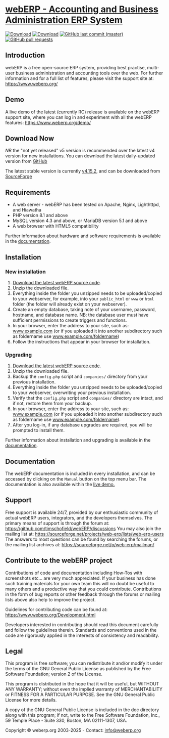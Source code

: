 # [webERP - Accounting and Business Administration ERP System](https://www.weberp.org/)

[![Download](https://img.shields.io/sourceforge/dm/web-erp.svg)](https://sourceforge.net/projects/web-erp/files/latest/download)
[![Download](https://img.shields.io/sourceforge/dt/web-erp.svg)](https://sourceforge.net/projects/web-erp/files/latest/download)
[![GitHub last commit (master)](https://img.shields.io/github/last-commit/timschofield/webERP/master.svg)](https://github.com/timschofield/webERP/commits/master/)
[![GitHub pull requests](https://img.shields.io/github/issues-pr-raw/timschofield/webERP.svg)](https://github.com/timschofield/webERP/pulls)

## Introduction

webERP is a free open-source ERP system, providing best practise, multi-user business administration and accounting tools
over the web. For further information and for a full list of features, please visit the support site at: https://www.weberp.org/

## Demo

A live demo of the latest (currently RC) release is available on the webERP support site, where you can log in and experiment
with all the webERP features: https://www.weberp.org/demo/

## Download Now

*NB* the "not yet released" v5 version is recommended over the latest v4 version for new installations. You can
download the latest daily-updated version from [GitHub](https://github.com/timschofield/webERP/archive/refs/heads/master.zip)

The latest stable version is currently [v4.15.2](https://github.com/timschofield/webERP/releases/tag/v4.15.2), and can
be downloaded from [SourceForge](http://sourceforge.net/projects/web-erp/files/latest/download)

## Requirements
- A web server - webERP has been tested on Apache, Nginx, Lighthttpd, and Hiawatha
- PHP version 8.1 and above
- MySQL version 4.3 and above, or MariaDB version 5.1 and above
- A web browser with HTML5 compatibility

Further information about hardware and software requirements is available in the [documentation](https://www.weberp.org/Documentation.html).

## Installation

### New installation

1. [Download the latest webERP source code](https://github.com/timschofield/webERP/archive/refs/heads/master.zip).
2. Unzip the downloaded file.
3. Everything inside the folder you unzipped needs to be uploaded/copied to your webserver, for example, into your
   `public_html` or `www` or `html` folder (the folder will already exist on your webserver).
4. Create an empty database, taking note of your username, password, hostname, and database name.
   NB: the database user must have sufficient permissions to create triggers and functions.
5. In your browser, enter the address to your site, such as: www.example.com (or if you uploaded it into another subdirectory
   such as foldername use www.example.com/foldername)
6. Follow the instructions that appear in your browser for installation.

### Upgrading

1. [Download the latest webERP source code](https://github.com/timschofield/webERP/archive/refs/heads/master.zip).
2. Unzip the downloaded file.
3. Backup the `config.php` script and `companies/` directory from your previous installation.
4. Everything inside the folder you unzipped needs to be uploaded/copied to your webserver, overwriting your previous installation.
5. Verify that the `config.php` script and `companies/` directory are intact, and if not, restore them from your backup.
6. In your browser, enter the address to your site, such as: www.example.com (or if you uploaded it into another subdirectory such as foldername use www.example.com/foldername).
7. After you log-in, if any database upgrades are required, you will be prompted to install them.

Further information about installation and upgrading is available in the [documentation](https://www.weberp.org/demo/ManualContents.php?ViewTopic=GettingStarted).

## Documentation

The webERP documentation is included in every installation, and can be accessed by clicking on the `Manual` button on the
top menu bar. The documentation is also available within the [live demo.](https://www.weberp.org/demo/ManualContents.php)

## Support

Free support is available 24/7, provided by our enthusiastic community of actual webERP users, integrators, and the developers themselves.
The primary means of support is through the forum at: https://github.com/timschofield/webERP/discussions
You may also join the mailing list at: https://sourceforge.net/projects/web-erp/lists/web-erp-users
The answers to most questions can be found by searching the forums, or the mailing list archives at: https://sourceforge.net/p/web-erp/mailman/

## Contribute to the webERP project

Contributions of code and documentation including How-Tos with screenshots etc... are very much appreciated. If your business
has done such training materials for your own team this will no doubt be useful to many others and a productive way that
you could contribute. Contributions in the form of bug reports or other feedback through the forums or mailing lists above
also help to improve the project.

Guidelines for contributing code can be found at: https://www.weberp.org/Development.html

Developers interested in contributing should read this document carefully and follow the guidelines therein. Standards and
conventions used in the code are rigorously applied in the interests of consistency and readability.

## Legal

This program is free software; you can redistribute it and/or modify it under the terms of the GNU General Public License
as published by the Free Software Foundation; version 2 of the License.

This program is distributed in the hope that it will be useful, but WITHOUT ANY WARRANTY; without even the implied warranty
of MERCHANTABILITY or FITNESS FOR A PARTICULAR PURPOSE.  See the GNU General Public License for more details.

A copy of the GNU General Public License is included in the doc directory along with this program; if not, write to the
Free Software Foundation, Inc., 59 Temple Place - Suite 330, Boston, MA  02111-1307, USA.

Copyright © weberp.org 2003-2025 - Contact: info@weberp.org
